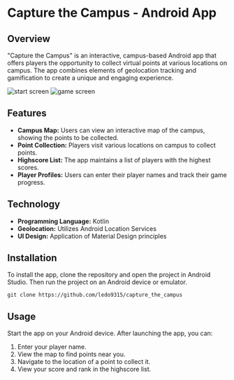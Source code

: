 # Capture the Campus - Android App

## Overview
"Capture the Campus" is an interactive, campus-based Android app that offers players the opportunity to collect virtual points at various locations on campus. The app combines elements of geolocation tracking and gamification to create a unique and engaging experience.

![start screen](https://i.postimg.cc/QxftpF7H/Screenshot-2023-12-06-030758.png) ![game screen](https://i.postimg.cc/YSqTQS1q/Screenshot-2023-12-06-030837.png)

## Features
- **Campus Map:** Users can view an interactive map of the campus, showing the points to be collected.
- **Point Collection:** Players visit various locations on campus to collect points.
- **Highscore List:** The app maintains a list of players with the highest scores.
- **Player Profiles:** Users can enter their player names and track their game progress.

## Technology
- **Programming Language:** Kotlin
- **Geolocation:** Utilizes Android Location Services
- **UI Design:** Application of Material Design principles

## Installation
To install the app, clone the repository and open the project in Android Studio. Then run the project on an Android device or emulator.

```
git clone https://github.com/ledo9315/capture_the_campus
```

## Usage
Start the app on your Android device. After launching the app, you can:
1. Enter your player name.
2. View the map to find points near you.
3. Navigate to the location of a point to collect it.
4. View your score and rank in the highscore list.


